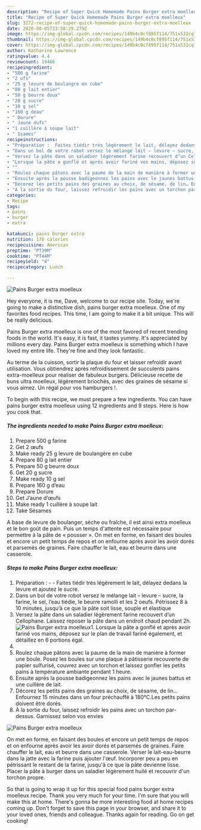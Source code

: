 ```yaml
---
description: "Recipe of Super Quick Homemade Pains Burger extra moelleux"
title: "Recipe of Super Quick Homemade Pains Burger extra moelleux"
slug: 3272-recipe-of-super-quick-homemade-pains-burger-extra-moelleux
date: 2020-08-05T23:58:29.279Z
image: https://img-global.cpcdn.com/recipes/149b4c0cf895f114/751x532cq70/pains-burger-extra-moelleux-photo-principale-de-la-recette.jpg
thumbnail: https://img-global.cpcdn.com/recipes/149b4c0cf895f114/751x532cq70/pains-burger-extra-moelleux-photo-principale-de-la-recette.jpg
cover: https://img-global.cpcdn.com/recipes/149b4c0cf895f114/751x532cq70/pains-burger-extra-moelleux-photo-principale-de-la-recette.jpg
author: Katharine Lawrence
ratingvalue: 4.4
reviewcount: 19466
recipeingredient:
- "500 g farine"
- "2 ufs"
- "25 g levure de boulangre en cube"
- "80 g lait entier"
- "50 g beurre doux"
- "20 g sucre"
- "10 g sel"
- "160 g deau"
- " Dorure"
- " Jaune dufs"
- "1 cuillère à soupe lait"
- " Ssames"
recipeinstructions:
- "Préparation :  Faites tiédir très légèrement le lait, délayez dedans la levure et ajoutez le sucre."
- "Dans un bol de votre robot versez le mélange lait – levure – sucre, la farine, le sel, l’eau tiédie, le beurre ramolli et les 2 oeufs. Pétrissez 8 à 10 minutes, jusqu’à ce que la pâte soit lisse, souple et élastique"
- "Versez la pâte dans un saladier légèrement farine recouvert d’un Cellophane. Laissez reposer la pâte dans un endroit chaud pendant 2h."
- "Lorsque la pâte a gonflé et après avoir fariné vos mains, déposez sur le plan de travail fariné également, et détaillez en 6 portions égal."
- ""
- "Roulez chaque pâtons avec la paume de la main de manière à former une boule. Posez les boules sur une plaque à pâtisserie recouverte de papier sulfurisé, couvrez avec un torchon et laissez gonfler les petits pains à température ambiante pendant 1 heure."
- "Ensuite après la pousse badigeonnez les pains avec le jaunes battus et une cuillère de lait."
- "Décorez les petits pains des graines au choix, de sésame, de lin… Enfournez 15 minutes dans un four préchauffé à 180°C.Les petits pains doivent être dorés."
- "À la sortie du four, laissez refroidir les pains avec un torchon par-dessus. Garnissez selon vos envies"
categories:
- Recipe
tags:
- pains
- burger
- extra

katakunci: pains burger extra 
nutrition: 170 calories
recipecuisine: American
preptime: "PT39M"
cooktime: "PT44M"
recipeyield: "4"
recipecategory: Lunch

---
```



![Pains Burger extra moelleux](https://img-global.cpcdn.com/recipes/149b4c0cf895f114/751x532cq70/pains-burger-extra-moelleux-photo-principale-de-la-recette.jpg)

Hey everyone, it is me, Dave, welcome to our recipe site. Today, we're going to make a distinctive dish, pains burger extra moelleux. One of my favorites food recipes. This time, I am going to make it a bit unique. This will be really delicious.

Pains Burger extra moelleux is one of the most favored of recent trending foods in the world. It's easy, it is fast, it tastes yummy. It's appreciated by millions every day. Pains Burger extra moelleux is something which I have loved my entire life. They're fine and they look fantastic.

Au terme de la cuisson, sortir la plaque du four et laisser refroidir avant utilisation. Vous obtiendrez après refroidissement de succulents pains extra-moelleux pour réaliser de fabuleux burgers. Délicieuse recette de buns ultra moelleux, légèrement briochés, avec des graines de sésame si vous aimez. Un régal pour vos hamburgers !.


To begin with this recipe, we must prepare a few ingredients. You can have pains burger extra moelleux using 12 ingredients and 9 steps. Here is how you cook that.

<!--inarticleads1-->

##### The ingredients needed to make Pains Burger extra moelleux:

1. Prepare 500 g farine
1. Get 2 œufs
1. Make ready 25 g levure de boulangère en cube
1. Prepare 80 g lait entier
1. Prepare 50 g beurre doux
1. Get 20 g sucre
1. Make ready 10 g sel
1. Prepare 160 g d’eau
1. Prepare  Dorure
1. Get  J’aune d’œufs
1. Make ready 1 cuillère à soupe lait
1. Take  Sésames


A base de levure de boulanger, sèche ou fraîche, il est ainsi extra moelleux et le bon goût de pain. Puis un temps d&#39;attente est nécessaire pour permettre à la pâte de « pousser ». On met en forme, en faisant des boules et encore un petit temps de repos et on enfourne après avoir les avoir dorés et parsemés de graines. Faire chauffer le lait, eau et beurre dans une casserole. 

<!--inarticleads2-->

##### Steps to make Pains Burger extra moelleux:

1. Préparation : -  - Faites tiédir très légèrement le lait, délayez dedans la levure et ajoutez le sucre.
1. Dans un bol de votre robot versez le mélange lait – levure – sucre, la farine, le sel, l’eau tiédie, le beurre ramolli et les 2 oeufs. Pétrissez 8 à 10 minutes, jusqu’à ce que la pâte soit lisse, souple et élastique
1. Versez la pâte dans un saladier légèrement farine recouvert d’un Cellophane. Laissez reposer la pâte dans un endroit chaud pendant 2h.
<img src="//assets-global.cpcdn.com/assets/icons/button_play-2c75c40dde080a61004c1f40b05d8f140eaff45d7e9e6481dc71c63d2e7c4909.png" alt="Pains Burger extra moelleux">1. Lorsque la pâte a gonflé et après avoir fariné vos mains, déposez sur le plan de travail fariné également, et détaillez en 6 portions égal.
1. 
1. Roulez chaque pâtons avec la paume de la main de manière à former une boule. Posez les boules sur une plaque à pâtisserie recouverte de papier sulfurisé, couvrez avec un torchon et laissez gonfler les petits pains à température ambiante pendant 1 heure.
1. Ensuite après la pousse badigeonnez les pains avec le jaunes battus et une cuillère de lait.
1. Décorez les petits pains des graines au choix, de sésame, de lin… Enfournez 15 minutes dans un four préchauffé à 180°C.Les petits pains doivent être dorés.
1. À la sortie du four, laissez refroidir les pains avec un torchon par-dessus. Garnissez selon vos envies
<img src="//assets-global.cpcdn.com/assets/icons/button_play-2c75c40dde080a61004c1f40b05d8f140eaff45d7e9e6481dc71c63d2e7c4909.png" alt="Pains Burger extra moelleux">

On met en forme, en faisant des boules et encore un petit temps de repos et on enfourne après avoir les avoir dorés et parsemés de graines. Faire chauffer le lait, eau et beurre dans une casserole. Verser le lait-eau-beurre dans la jatte avec la farine puis ajouter l&#39;œuf. Incorporer peu a peu en pétrissant le restant de la farine, jusqu&#39;à ce que la pâte devienne lisse. Placer la pâte à burger dans un saladier légèrement huilé et recouvrir d&#39;un torchon propre. 

So that is going to wrap it up for this special food pains burger extra moelleux recipe. Thank you very much for your time. I'm sure that you will make this at home. There's gonna be more interesting food at home recipes coming up. Don't forget to save this page in your browser, and share it to your loved ones, friends and colleague. Thanks again for reading. Go on get cooking!
